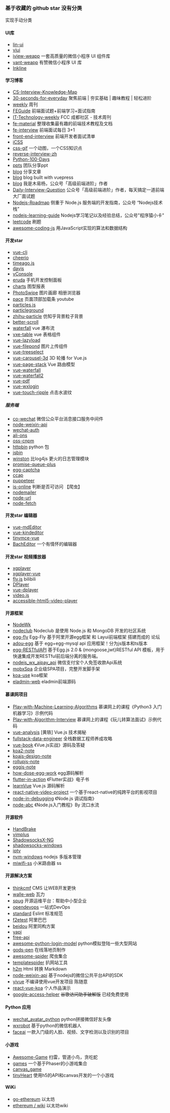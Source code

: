 ### 基于收藏的 github star 没有分类

实现手动分类

#### UI库
- [lin-ui]()
- [viui]()
- [iview-weapp]() 一套高质量的微信小程序 UI 组件库
- [vant-weapp](https://github.com/youzan/vant-weapp) 有赞微信小程序 UI 库
- [Inkline](https://github.com/inkline/inkline) 

#### 学习博客
- [CS-Interview-Knowledge-Map]()
- [30-seconds-for-everyday]() 聚焦前端 | 夯实基础 | 趣味教程 | 轻松进阶
- [weekly](https://github.com/dt-fe/weekly) 周刊
- [FEGuide]() 前端面试题+前端学习+面试指南
- [IT-Technology-weekly](https://github.com/FreeCodeCamp-Chengdu/IT-Technology-weekly) FCC 成都社区 - 技术周刊
- [fe-material](https://github.com/cucygh/fe-material) 整理收集最有趣的前端技术教程及文档
- [fe-interview](https://github.com/haizlin/fe-interview) 前端面试每日 3+1
- [front-end-interview](https://github.com/Advanced-Interview-Question/front-end-interview) 前端开发者面试清单
- [iCSS]()
- [css-gif](https://github.com/qdlaoyao/css-gif) 一个动图，一个CSS知识点
- [reverse-interview-zh]()
- [Python-100-Days]()
- [ppts](https://github.com/iv-web/ppts) 团队分享ppt
- [blog](https://github.com/hoc2019/blog) 分享文章
- [blog](https://github.com/xiaotianxia/blog) blog built with vuepress
- [blog](https://github.com/yygmind/blog) 我是木易杨，公众号「高级前端进阶」作者
- [Daily-Interview-Question](https://github.com/Advanced-Frontend/Daily-Interview-Question) 公众号「高级前端进阶」作者，每天搞定一道前端大厂面试题
- [Nodejs-Roadmap](https://github.com/Q-Angelo/Nodejs-Roadmap) 侧重于 Node.js 服务端的开发指南，公众号 “Nodejs技术栈”
- [nodejs-learning-guide]() Nodejs学习笔记以及经验总结，公众号"程序猿小卡"
- [leetcode](https://github.com/azl397985856/leetcode) 刷题
- [awesome-coding-js](https://github.com/ConardLi/awesome-coding-js) 用JavaScript实现的算法和数据结构

#### 开发star
- [vue-cli]()
- [cheerio]()
- [timeago.js]()
- [dayjs]()
- [vConsole]()
- [eruda]() 手机开发控制面板
- [charts]() 图型报表
- [PhotoSwipe](https://github.com/dimsemenov/PhotoSwipe) 图片画廊 相册浏览器
- [pace](https://github.com/HubSpot/pace) 页面顶部加载条 youtube 
- [particles.js]()
- [particleground]()
- [zhihu-particle]() 仿知乎背景粒子背景
- [better-scroll]() 
- [waterfall]() vue 瀑布流
- [vxe-table](https://github.com/xuliangzhan/vxe-table) vue 表格组件
- [vue-lazyload]()
- [vue-filepond](https://github.com/pqina/vue-filepond) 图片上传组件
- [vue-treeselect](https://github.com/riophae/vue-treeselect)
- [vue-carousel-3d](https://github.com/Wlada/vue-carousel-3d) 3D 轮播 for Vue.js
- [vue-page-stack](https://github.com/hezhongfeng/vue-page-stack) Vue 路由模型
- [vue-waterfall]()
- [vue-waterfall2]()
- [vue-pdf]() 
- [vue-wxlogin]() 
- [vue-touch-ripple](https://github.com/surmon-china/vue-touch-ripple) 点击水波纹
##### 服务端
- [co-wechat](https://github.com/node-webot/co-wechat) 微信公众平台消息接口服务中间件
- [node-weixin-api]() 
- [wechat-auth]()
- [ali-ons](https://github.com/ali-sdk/ali-ons) 
- [oss-cnpm]()
- [httpbin](https://github.com/postmanlabs/httpbin) python 包
- [jsbin]() 
- [winston](https://github.com/winstonjs/winston) 比log4js 更火的日志管理模块
- [promise-queue-plus]()
- [egg-captcha](https://github.com/Raoul1996/egg-captcha) 
- [ccap]()
- [puppeteer]()
- [is-online](https://github.com/sindresorhus/is-online) 判断是否可访问 【爬虫】
- [nodemailer]()
- [node-url](https://github.com/defunctzombie/node-url)
- [node-fetch]()

#### 开发star 编辑器
- [vue-mdEditor]()
- [vue-kindeditor](https://github.com/ff755/vue-kindeditor)
- [tinymce-vue](https://github.com/tinymce/tinymce-vue) 
- [BachEditor](https://github.com/Integ/BachEditor) 一个有情怀的编辑器

#### 开发star 视频播放器
- [xgplayer](https://github.com/bytedance/xgplayer) 
- [xgplayer-vue](https://github.com/bytedance/xgplayer-vue) 
- [flv.js]() bilibili
- [DPlayer]() 
- [vue-dplayer]()
- [video.js]()
- [accessible-html5-video-player]()

#### 开源框架
- [NodeWk]()
- [nodeclub](https://github.com/cnodejs/nodeclub) Nodeclub 是使用 Node.js 和 MongoDB 开发的社区系统
- [egg-fly](https://github.com/764692390/egg-fly) Egg-Fly 基于阿里开源egg框架 和 Layui前端框架 搭建而成的 论坛
- [adou-egg](https://github.com/adouv/adou-egg) 基于 egg+egg-mysql api 应用框架！分为js版本和ts版本
- [egg-RESTfulAPI](https://github.com/icxcat/egg-RESTfulAPI) 基于Egg.js 2.0 & {mongoose,jwt}RESTful API 模板，用于快速集成开发RESTful前后端分离的服务端。
- [nodejs_wx_aipay_api](https://github.com/yioMe/nodejs_wx_aipay_api) 微信支付宝个人免签收款Api系统
- [mobxSpa](https://github.com/Tianlikai/mobxSpa) 企业级SPA项目，完整开发脚手架
- [koa-use](https://github.com/wukuy/koa-use) koa框架
- [eladmin-web]() eladmin前端源码

#### 慕课网项目
- [Play-with-Machine-Learning-Algorithms]() 慕课网上的课程《Python3 入门机器学习》示例代码
- [Play-with-Algorithm-Interview]() 慕课网上的课程《玩儿转算法面试》示例代码
- [vue-analysis](https://github.com/ustbhuangyi/vue-analysis) [黄轶] Vue.js 技术揭秘
- [fullstack-data-engineer](https://github.com/Honlan/fullstack-data-engineer) 全栈数据工程师养成攻略
- [vue-book](https://github.com/icarusion/vue-book) 《Vue.js实战》源码及答疑
- [koa2-note]()
- [koajs-design-note]()
- [rollupjs-note]()
- [eggjs-note]()
- [how-dose-egg-work]() egg源码解析
- [flutter-in-action](https://github.com/flutterchina/flutter-in-action) 《Flutter实战》电子书
- [learnVue](https://github.com/answershuto/learnVue) Vue.js 源码解析
- [react-native-video-project](https://github.com/ikimiler/react-native-video-project) 一个基于react-native的纯跨平台的影视项目
- [node-in-debugging]() 《Node.js 调试指南》
- [node-abc]() 《Node.js入门教程》By 流口水流

#### 开源软件
- [HandBrake]()
- [vimplus]()
- [ShadowsocksX-NG]()
- [shadowsocks-windows]()
- [iptv]()
- [nvm-windows]() nodejs 多版本管理
- [miwifi-ss]() 小米路由器 ss


#### 开源解决方案
- [thinkcmf]() CMS 让WEB开发更快
- [walle-web]() 瓦力
- [spug]() 开源运维平台：帮助中小型企业
- [opendevops](https://github.com/opendevops-cn/opendevops) 一站式DevOps
- [standard](https://github.com/standard/standard) Eslint 标准规范
- [f2etest](https://github.com/alibaba/f2etest) 阿里巴巴
- [beidou](https://github.com/alibaba/beidou) 阿里同构方案
- [yapi]() 
- [free-api](https://github.com/fangzesheng/free-api)
- [awesome-python-login-model](https://github.com/Kr1s77/awesome-python-login-model) python模拟登陆一些大型网站
- [gods-pen](https://github.com/ymm-tech/gods-pen) 在线落地页制作
- [awesome-spider](https://github.com/facert/awesome-spider) 爬虫集合
- [templatespider](https://github.com/xnx3/templatespider) 扒网站工具
- [h2m](https://github.com/island205/h2m) Html 转换 Markdown
- [node-weixin-api](https://github.com/node-weixin/node-weixin-api) 基于nodejs的微信公共平台API的SDK
- [yivue]() 不编译使用vue开发项目 陈随意
- [react-vue-koa]() 个人作品演示
- [google-access-helper](https://github.com/haotian-wang/google-access-helper) ~~谷歌访问助手破解版~~ 已经免费使用

#### Python 应用
- [wechat_avatar_python](https://github.com/puke3615/wechat_avatar_python) python拼接微信好友头像
- [wxrobot](https://github.com/pig6/wxrobot) 基于python的微信机器人
- [faceai](https://github.com/vipstone/faceai) 一款入门级的人脸、视频、文字检测以及识别的项目

#### 小游戏
- [Awesome-Game](https://github.com/ordinaryA/Awesome-Game) 扫雷，管道小鸟，贪吃蛇
- [games]() 一个基于Phaser的小游戏集合
- [canvas_game]()
- [tinyHeart]() 使用h5的API和canvas开发的一个小游戏

#### WiKi
- [go-ethereum]() 以太坊
- [ethereum / wiki]() 以太坊wiki
